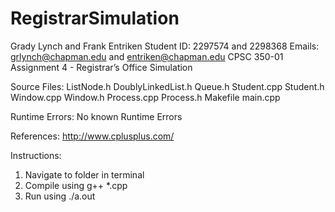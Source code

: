 # RegistrarSimulation
Grady Lynch and Frank Entriken
Student ID: 2297574 and 2298368
Emails: grlynch@chapman.edu and entriken@chapman.edu
CPSC 350-01
Assignment 4 - Registrar’s Office Simulation

Source Files:
ListNode.h
DoublyLinkedList.h
Queue.h
Student.cpp
Student.h
Window.cpp
Window.h
Process.cpp
Process.h
Makefile
main.cpp

Runtime Errors: No known Runtime Errors

References:
http://www.cplusplus.com/

Instructions:
1. Navigate to folder in terminal
2. Compile using g++ *.cpp
3. Run using ./a.out
